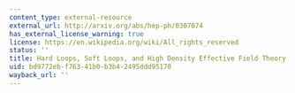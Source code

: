 ```yaml
---
content_type: external-resource
external_url: http://arxiv.org/abs/hep-ph/0307074
has_external_license_warning: true
license: https://en.wikipedia.org/wiki/All_rights_reserved
status: ''
title: Hard Loops, Soft Loops, and High Density Effective Field Theory
uid: bd9772eb-f763-41b0-b3b4-2495ddd95170
wayback_url: ''
---
```

